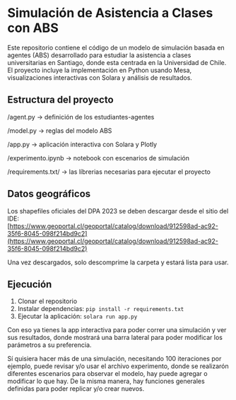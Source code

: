 # Simulación de Asistencia a Clases con ABS

Este repositorio contiene el código de un modelo de simulación basada en agentes (ABS) desarrollado para estudiar la asistencia a clases universitarias en Santiago, donde esta centrada en la Universidad de Chile. El proyecto incluye la implementación en Python usando Mesa, visualizaciones interactivas con Solara y análisis de resultados.


## Estructura del proyecto
/agent.py → definición de los estudiantes-agentes

/model.py → reglas del modelo ABS

/app.py → aplicación interactiva con Solara y Plotly

/experimento.ipynb → notebook con escenarios de simulación

/requirements.txt/ → las líbrerias necesarias para ejecutar el proyecto

## Datos geográficos

Los shapefiles oficiales del DPA 2023 se deben descargar desde el sitio del IDE:  
[https://www.geoportal.cl/geoportal/catalog/download/912598ad-ac92-35f6-8045-098f214bd9c2](https://www.geoportal.cl/geoportal/catalog/download/912598ad-ac92-35f6-8045-098f214bd9c2)  


Una vez descargados, solo descomprime la carpeta y estará lista para usar. 

## Ejecución
1. Clonar el repositorio  
2. Instalar dependencias: `pip install -r requirements.txt`  
3. Ejecutar la aplicación: `solara run app.py` 

Con eso ya tienes la app interactiva para poder correr una simulación y ver sus resultados, donde mostrará una barra lateral para poder modificar los parámetros a su preferencia.

Sí quisiera hacer más de una simulación, necesitando 100 iteraciones por ejemplo, puede revisar y/o usar el archivo experimento, donde se realizarón diferentes escenarios para observar el modelo, hay puede agregar o modificar lo que hay. De la misma manera, hay funciones generales definidas para poder replicar y/o crear nuevos.
